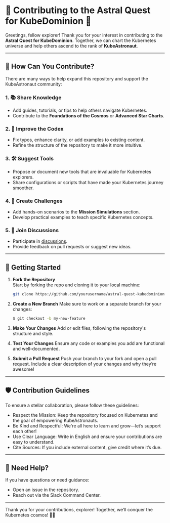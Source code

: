 # 🌌 Contributing to the Astral Quest for KubeDominion 🚀  

Greetings, fellow explorer! Thank you for your interest in contributing to the **Astral Quest for KubeDominion**. Together, we can chart the Kubernetes universe and help others ascend to the rank of **KubeAstronaut**.  

---

## 🌟 How Can You Contribute?  

There are many ways to help expand this repository and support the KubeAstronaut community:  

### 1. 📚 Share Knowledge  
- Add guides, tutorials, or tips to help others navigate Kubernetes.  
- Contribute to the **Foundations of the Cosmos** or **Advanced Star Charts**.  

### 2. 🌌 Improve the Codex  
- Fix typos, enhance clarity, or add examples to existing content.  
- Refine the structure of the repository to make it more intuitive.  

### 3. 🛠️ Suggest Tools  
- Propose or document new tools that are invaluable for Kubernetes explorers.  
- Share configurations or scripts that have made your Kubernetes journey smoother.  

### 4. 🧪 Create Challenges  
- Add hands-on scenarios to the **Mission Simulations** section.  
- Develop practical examples to teach specific Kubernetes concepts.  

### 5. 💬 Join Discussions  
- Participate in [discussions](https://github.com/yourusername/astral-quest-kubedominion/discussions).  
- Provide feedback on pull requests or suggest new ideas.  

---

## 🚀 Getting Started  

1. **Fork the Repository**  
   Start by forking the repo and cloning it to your local machine:  
   ```bash  
   git clone https://github.com/yourusername/astral-quest-kubedominion.git  
   ```

2. **Create a New Branch**
Make sure to work on a separate branch for your changes:
    ```bash
    $ git checkout -b my-new-feature  
    ```

3. **Make Your Changes**
Add or edit files, following the repository's structure and style.

4. **Test Your Changes**
Ensure any code or examples you add are functional and well-documented.

5. **Submit a Pull Request**
Push your branch to your fork and open a pull request. Include a clear description of your changes and why they’re awesome!

---

## 🛡️ Contribution Guidelines
To ensure a stellar collaboration, please follow these guidelines:

* Respect the Mission: Keep the repository focused on Kubernetes and the goal of empowering KubeAstronauts.
* Be Kind and Respectful: We're all here to learn and grow—let’s support each other!
* Use Clear Language: Write in English and ensure your contributions are easy to understand.
* Cite Sources: If you include external content, give credit where it’s due.

---

## 🌠 Need Help?
If you have questions or need guidance:

* Open an issue in the repository.
* Reach out via the Slack Command Center.

---

Thank you for your contributions, explorer! Together, we’ll conquer the Kubernetes cosmos! 🚀✨
